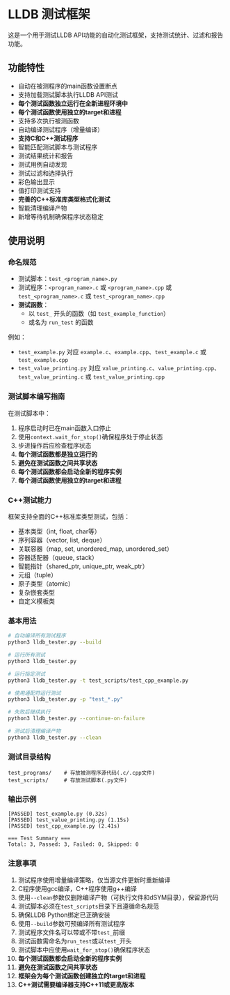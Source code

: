 # LLDB 测试框架

这是一个用于测试LLDB API功能的自动化测试框架，支持测试统计、过滤和报告功能。

## 功能特性
- 自动在被测程序的main函数设置断点
- 支持加载测试脚本执行LLDB API测试
- **每个测试函数独立运行在全新进程环境中**
- **每个测试函数使用独立的target和进程**
- 支持多次执行被测函数
- 自动编译测试程序（增量编译）
- **支持C和C++测试程序**
- 智能匹配测试脚本与测试程序
- 测试结果统计和报告
- 测试用例自动发现
- 测试过滤和选择执行
- 彩色输出显示
- 值打印测试支持
- **完善的C++标准库类型格式化测试**
- 智能清理编译产物
- 新增等待机制确保程序状态稳定

## 使用说明

### 命名规范
- 测试脚本：`test_<program_name>.py`
- 测试程序：`<program_name>.c` 或 `<program_name>.cpp` 或 `test_<program_name>.c` 或 `test_<program_name>.cpp`
- **测试函数**：
  - 以 `test_` 开头的函数（如 `test_example_function`）
  - 或名为 `run_test` 的函数

例如：
- `test_example.py` 对应 `example.c`、`example.cpp`、`test_example.c` 或 `test_example.cpp`
- `test_value_printing.py` 对应 `value_printing.c`、`value_printing.cpp`、`test_value_printing.c` 或 `test_value_printing.cpp`

### 测试脚本编写指南
在测试脚本中：
1. 程序启动时已在main函数入口停止
2. 使用`context.wait_for_stop()`确保程序处于停止状态
3. 步进操作后应检查程序状态
4. **每个测试函数都是独立运行的**
5. **避免在测试函数之间共享状态**
6. **每个测试函数都会启动全新的程序实例**
7. **每个测试函数使用独立的target和进程**

### C++测试能力
框架支持全面的C++标准库类型测试，包括：
- 基本类型（int, float, char等）
- 序列容器（vector, list, deque）
- 关联容器（map, set, unordered_map, unordered_set）
- 容器适配器（queue, stack）
- 智能指针（shared_ptr, unique_ptr, weak_ptr）
- 元组（tuple）
- 原子类型（atomic）
- 复杂嵌套类型
- 自定义模板类

### 基本用法
```bash
# 自动编译所有测试程序
python3 lldb_tester.py --build

# 运行所有测试
python3 lldb_tester.py

# 运行指定测试
python3 lldb_tester.py -t test_scripts/test_cpp_example.py

# 使用通配符运行测试
python3 lldb_tester.py -p "test_*.py"

# 失败后继续执行
python3 lldb_tester.py --continue-on-failure

# 测试后清理编译产物
python3 lldb_tester.py --clean
```

### 测试目录结构
```
test_programs/    # 存放被测程序源代码(.c/.cpp文件)
test_scripts/     # 存放测试脚本(.py文件)
```

### 输出示例
```
[PASSED] test_example.py (0.32s)
[PASSED] test_value_printing.py (1.15s)
[PASSED] test_cpp_example.py (2.41s)

=== Test Summary ===
Total: 3, Passed: 3, Failed: 0, Skipped: 0
```

### 注意事项
1. 测试程序使用增量编译策略，仅当源文件更新时重新编译
2. C程序使用gcc编译，C++程序使用g++编译
3. 使用`--clean`参数仅删除编译产物（可执行文件和dSYM目录），保留源代码
4. 测试脚本必须在`test_scripts`目录下且遵循命名规范
5. 确保LLDB Python绑定已正确安装
6. 使用`--build`参数可预编译所有测试程序
7. 测试程序文件名可以带或不带`test_`前缀
8. 测试函数需命名为`run_test`或以`test_`开头
9. 测试脚本中应使用`wait_for_stop()`确保程序状态
10. **每个测试函数都会启动全新的程序实例**
11. **避免在测试函数之间共享状态**
12. **框架会为每个测试函数创建独立的target和进程**
13. **C++测试需要编译器支持C++11或更高版本**